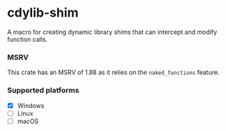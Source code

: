 # cdylib-shim
A macro for creating dynamic library shims that can intercept and modify function calls.

### MSRV
This crate has an MSRV of 1.88 as it relies on the `naked_functions` feature.

### Supported platforms
- [x] Windows
- [ ] Linux
- [ ] macOS
